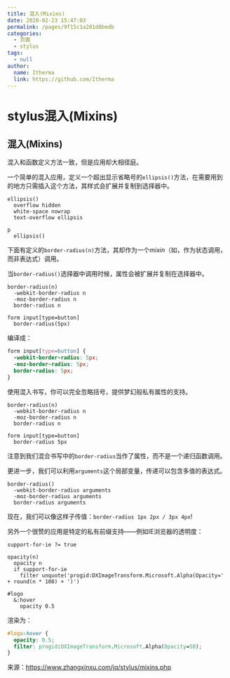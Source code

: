 ```yaml
---
title: 混入(Mixins)
date: 2020-02-23 15:47:03
permalink: /pages/9f15c1a281d8bedb
categories: 
  - 页面
  - stylus
tags: 
  - null
author: 
  name: Itherma
  link: https://github.com/Itherma
---
```

# stylus混入(Mixins)

## 混入(Mixins)

混入和函数定义方法一致，但是应用却大相径庭。

一个简单的混入应用，定义一个超出显示省略号的`ellipsis()`方法，在需要用到的地方只需插入这个方法，其样式会扩展并复制到选择器中。

<!-- more -->

```stylus
ellipsis()
  overflow hidden
  white-space nowrap
  text-overflow ellipsis
```

```stylus
p
  ellipsis()
```



下面有定义的`border-radius(n)`方法，其却作为一个*mixin*（如，作为状态调用，而非表达式）调用。

当`border-radius()`选择器中调用时候，属性会被扩展并复制在选择器中。

```stylus
border-radius(n)
  -webkit-border-radius n
  -moz-border-radius n
  border-radius n

form input[type=button]
  border-radius(5px)
```

编译成：

```css
form input[type=button] {
  -webkit-border-radius: 5px;
  -moz-border-radius: 5px;
  border-radius: 5px;
}
```

使用混入书写，你可以完全忽略括号，提供梦幻般私有属性的支持。

```stylus
border-radius(n)
  -webkit-border-radius n
  -moz-border-radius n
  border-radius n

form input[type=button]
  border-radius 5px
```

注意到我们混合书写中的`border-radius`当作了属性，而不是一个递归函数调用。



更进一步，我们可以利用`arguments`这个局部变量，传递可以包含多值的表达式。

```stylus
border-radius()
  -webkit-border-radius arguments
  -moz-border-radius arguments
  border-radius arguments
```

现在，我们可以像这样子传值：`border-radius 1px 2px / 3px 4px`!

另外一个很赞的应用是特定的私有前缀支持——例如IE浏览器的透明度：

```stylus
support-for-ie ?= true

opacity(n)
  opacity n
  if support-for-ie
    filter unquote('progid:DXImageTransform.Microsoft.Alpha(Opacity=' + round(n * 100) + ')')

#logo
  &:hover
    opacity 0.5
```

渲染为：

```css
#logo:hover {
  opacity: 0.5;
  filter: progid:DXImageTransform.Microsoft.Alpha(Opacity=50);
}
```



来源：<https://www.zhangxinxu.com/jq/stylus/mixins.php>